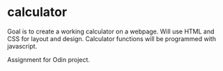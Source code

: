# calculator

Goal is to create a working calculator on a webpage. Will use HTML and CSS for layout and design. Calculator functions
will be programmed with javascript.

Assignment for Odin project.